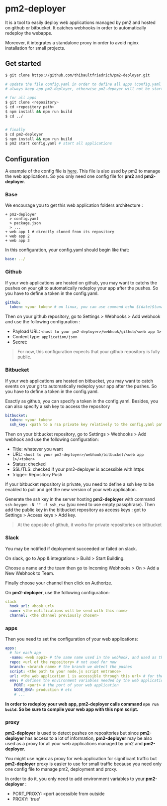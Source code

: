 # pm2-deployer

It is a tool to easily deploy web applications managed by pm2 and hosted on github or bitbucket. It catches webhooks in order to automatically redeploy the webapps.

Moreover, it integrates a standalone proxy in order to avoid nginx installation for small projects.

## Get started

```bash
$ git clone https://github.com/thibaultfriedrich/pm2-deployer.git

# update the file config.yaml in order to define all apps (config.yaml is a pm2 config file with little retrocompatible improvements).
# always keep app pm2-deployer, otherwise pm2-depoyer will not be started by pm2

# for all apps
$ git clone <repository>
$ cd <repository path>
$ npm install && npm run build
$ cd ../


# finally
$ cd pm2-deployer
$ npm install && npm run build
$ pm2 start config.yaml # start all applications
```


## Configuration

A example of the config file is [here](examples/config.yaml). This file is also used by pm2 to manage the web applications. So you only need one config file for **pm2** and **pm2-deployer**.

### Base

We encourage you to get this web application folders architecture :

```
+ pm2-deployer
  > config.yaml
  > package.json
  > ...
+ web app 1 # directly cloned from its repository
+ web app 2
+ web app 3
```

In this configuration, your config.yaml should begin like that:
```yaml
base: ../
```

### Github

If your web applications are hosted on github, you may want to catchs the pushes on your git to automatically redeploy your app after the pushes. So you have to define a token in the config.yaml.

```yaml
github:
  token: <your token> # on linux, you can use command echo $(date)$(uname -a) | md5sum to generate a token
```

Then on your github repository, go to Settings > Webhooks > Add webhook and use the following configuration :

* Payload URL: `<host to your pm2-deployer>/webhook/github/<web app 1>`
* Content type: `application/json`
* Secret: <your token>

> For now, this configuration expects that your github repository is fully public.

### Bitbucket

If your web applications are hosted on bitbucket, you may want to catch events on your git to automatically redeploy your app after the pushes. So you have to define a token in the config.yaml.

Exactly as github, you can specify a token in the config.yaml. Besides, you can also specify a ssh key to access the repository

```yaml
bitbucket:
  token: <your token>
  ssh_key: <path to a rsa private key relatively to the config.yaml path>
```

Then on your bitbucket repository, go to Settings > Webhooks > Add webhook and use the following configuration:

* Title: whatever you want
* URL: `<host to your pm2-deployer>/webhook/bitbucket/<web app 1>/<token>`
* Status: checked
* SSL/TLS: checked if your pm2-deployer is accessible with https
* trigger: Repository Push


If your bitbucket repository is private, you need to define a ssh key to be enabled to pull and get the new version of your web application.

Generate the ssh key in the server hosting **pm2-deployer** with command `ssh-keygen -N "" -f ssh_rsa` (you need to use empty passphrase). Then add the public key in the bitbucket repository as access keys : got to Settings > Access keys > Add key.

> At the opposite of github, it works for private repositories on bitbucket

### Slack

You may be notified if deployment succeeded or failed on slack.

On slack, go to App & integrations > Build > Start Building.

Choose a name and the team then go to Incoming Webhooks > On > Add a New Webhook to Team.

Finally choose your channel then click on Authorize.


On **pm2-deployer**, use the following configuration:

```yaml
slack
  hook_url: <hook_url>
  name: <the notifications will be send with this name>
  channel: <the channel previously chosen>
```


### apps

Then you need to set the configuration of your web applications:

```yaml
apps:
  # for each app
  -name: <web app1> # the same name used in the webhook, and used as the folder name of the application
  repo: <url of the repository> # not used for now
  branch: <branch name> # the branch we detect the pushes
  script: <the path to your node.js script entrance>
  url: <the web application 1 is accessible through this url> # for the slack notification
  env: # defines the environment variables needed by the web application 1
    PORT: <port> # the port of your web application
    NODE_ENV: production # etc
    # ...
```

**In order to redeploy your web app, pm2-deployer calls command `npm run build`. So be sure to compile your web app with this npm script.**

### proxy

**pm2-deployer** is used to detect pushes on repositories but since **pm2-deployer** has access to a lot of information, **pm2-deployer** may be also used as a proxy for all your web applications managed by pm2 and **pm2-deployer**.

You might use nginx as proxy for web application for significant traffic but **pm2-deployer** proxy is easier to use for small traffic because you need only one config file to manage pm2, deployment and proxy.

In order to do it, you only need to add environment variables to your **pm2-deployer** :

* PORT_PROXY: <port accessible from outside
* PROXY: 'true'
